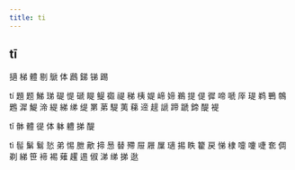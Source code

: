 ```yaml
---
title: ti
---
```


## tī
擿
梯
體
剔
鷈
体
鷉
銻
锑
踢


tí
題
题
鮷
珶
碮
惿
磃
睼
鳀
禵
禔
稊
桋
媞
崹
媂
鵜
提
偍
徲
啼
嗁
厗
瑅
鹈
鷤
鶙
鶗
漽
鯷
渧
緹
綈
绨
缇
罤
苐
騠
荑
蕛
遆
趧
謕
蹄
蹏
鍗
醍
褆



















tǐ
骵
體
徥
体
躰
軆
挮
醍





tì
髰
鬀
鬄
悐
弟
惕
朑
歒
揥
惖
替
殢
屉
屜
屟
瓋
掦
眣
籊
戻
悌
棣
嚏
嚔
啑
奃
倜
剃
綈
笹
褅
裼
薙
趯
逷
俶
涕
绨
挮
逖
